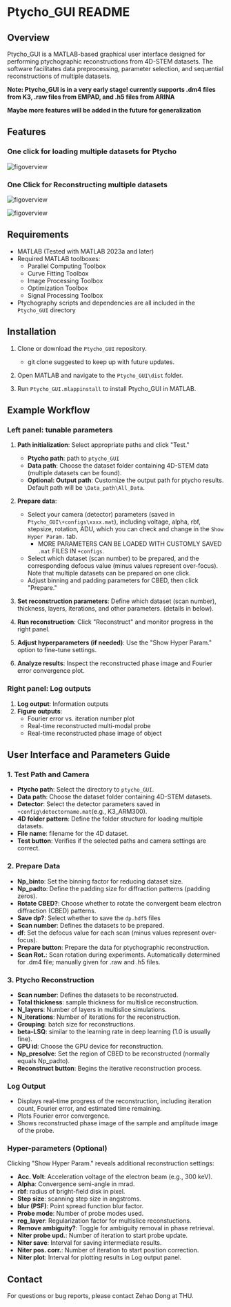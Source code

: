 # Ptycho_GUI README

## Overview

Ptycho_GUI is a MATLAB-based graphical user interface designed for performing ptychographic reconstructions from 4D-STEM datasets. The software facilitates data preprocessing, parameter selection, and sequential reconstructions of multiple datasets.

**Note: Ptycho_GUI is in a very early stage! currently supports .dm4 files from K3, .raw files from EMPAD, and .h5 files from ARINA**

**Maybe more features will be added in the future for generalization**

## Features

### One click for loading multiple datasets for Ptycho

![figoverview](img/prepare.gif)

### One Click for Reconstructing multiple datasets

![figoverview](img/reconstruct.gif)

![figoverview](img/Overview.png)

## Requirements

- MATLAB (Tested with MATLAB 2023a and later)
- Required MATLAB toolboxes:
  - Parallel Computing Toolbox
  - Curve Fitting Toolbox
  - Image Processing Toolbox
  - Optimization Toolbox
  - Signal Processing Toolbox
- Ptychography scripts and dependencies are all included in the `Ptycho_GUI` directory

## Installation

1. Clone or download the `Ptycho_GUI` repository.
   - git clone suggested to keep up with future updates.

2. Open MATLAB and navigate to the `Ptycho_GUI\dist` folder.
3. Run `Ptycho_GUI.mlappinstall` to install Ptycho_GUI in MATLAB.

## Example Workflow

### Left panel: tunable parameters

1. **Path initialization**: Select appropriate paths and click "Test."
   - **Ptycho path**: path to `ptycho_GUI`
   - **Data path**: Choose the dataset folder containing 4D-STEM data (multiple datasets can be found).
   - **Optional: Output path**: Customize the output path for ptycho results. Default path will be `\Data_path\All_Data`.
2. **Prepare data**: 
   - Select your camera (detector) parameters (saved in `Ptycho_GUI\+configs\xxxx.mat`), including voltage, alpha, rbf, stepsize, rotation, ADU, which you can check and change in the `Show Hyper Param.` tab.
     - MORE PARAMETERS CAN BE LOADED WITH CUSTOMLY SAVED `.mat` FILES IN `+configs`.
   - Select which dataset (scan number) to be prepared, and the corresponding defocus value (minus values represent over-focus). Note that multiple datasets can be prepared on one click.
   - Adjust binning and padding parameters for CBED, then click "Prepare."
   
3. **Set reconstruction parameters**: Define which dataset (scan number), thickness, layers, iterations, and other parameters. (details in below).
4. **Run reconstruction**: Click "Reconstruct" and monitor progress in the right panel.
5. **Adjust hyperparameters (if needed)**: Use the "Show Hyper Param." option to fine-tune settings.
6. **Analyze results**: Inspect the reconstructed phase image and Fourier error convergence plot.

### Right panel: Log outputs

1. **Log output**: Information outputs
2. **Figure outputs**: 
   - Fourier error vs. iteration number plot
   - Real-time reconstructed multi-modal probe
   - Real-time reconstructed phase image of object

## User Interface and Parameters Guide

### 1. Test Path and Camera

- **Ptycho path**: Select the directory to `ptycho_GUI`.
- **Data path**: Choose the dataset folder containing 4D-STEM datasets.
- **Detector**: Select the detector parameters saved in `+config\detectorname.mat`(e.g., K3_ARM300).
- **4D folder pattern**: Define the folder structure for loading multiple datasets.
- **File name**: filename for the 4D dataset.
- **Test button**: Verifies if the selected paths and camera settings are correct.

### 2. Prepare Data

- **Np_binto**: Set the binning factor for reducing dataset size.
- **Np_padto**: Define the padding size for diffraction patterns (padding zeros).
- **Rotate CBED?**: Choose whether to rotate the convergent beam electron diffraction (CBED) patterns.
- **Save dp?**: Select whether to save the `dp.hdf5` files
- **Scan number**: Defines the datasets to be prepared.
- **df**: Set the defocus value for each scan (minus values represent over-focus).
- **Prepare button**: Prepare the data for ptychographic reconstruction.
- **Scan Rot.**: Scan rotation during experiments. Automatically determined for .dm4 file; manually given for .raw and .h5 files.

### 3. Ptycho Reconstruction

- **Scan number**: Defines the datasets to be reconstructed.
- **Total thickness**: sample thickness for multislice reconstruction.
- **N_layers**: Number of layers in multislice simulations.
- **N_iterations**: Number of iterations for the reconstruction.
- **Grouping**: batch size for reconstructions.
- **beta-LSQ**: similar to the learning rate in deep learning (1.0 is usually fine).
- **GPU id**: Choose the GPU device for reconstruction.
- **Np_presolve**: Set the region of CBED to be reconstructed (normally equals Np_padto).
- **Reconstruct button**: Begins the iterative reconstruction process.

### Log Output

- Displays real-time progress of the reconstruction, including iteration count, Fourier error, and estimated time remaining.
- Plots Fourier error convergence.
- Shows reconstructed phase image of the sample and amplitude image of the probe.

### Hyper-parameters (Optional)

Clicking "Show Hyper Param." reveals additional reconstruction settings:

- **Acc. Volt**: Acceleration voltage of the electron beam (e.g., 300 keV).
- **Alpha**: Convergence semi-angle in mrad.
- **rbf**: radius of bright-field disk in pixel.
- **Step size**: scanning step size in angstroms.
- **blur (PSF)**: Point spread function blur factor.
- **Probe mode**: Number of probe modes used.
- **reg_layer**: Regularization factor for multislice reconstuctions.
- **Remove ambiguity?**: Toggle for ambiguity removal in phase retrieval.
- **Niter probe upd.**: Number of iteration to start probe update.
- **Niter save**: Interval for saving intermediate results.
- **Niter pos. corr.**: Number of iteration to start position correction.
- **Niter plot**: Interval for plotting results in Log output panel.

## Contact

For questions or bug reports, please contact Zehao Dong at THU.